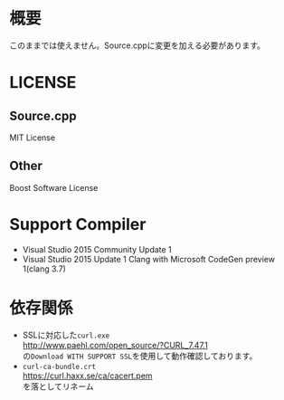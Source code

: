 # 概要
このままでは使えません。Source.cppに変更を加える必要があります。

# LICENSE
## Source.cpp
MIT License

## Other
Boost Software License

# Support Compiler
- Visual Studio 2015 Community Update 1
- Visual Studio 2015 Update 1 Clang with Microsoft CodeGen preview 1(clang 3.7)

# 依存関係
- SSLに対応した``curl.exe``  
  http://www.paehl.com/open_source/?CURL_7.47.1  
  の``Download WITH SUPPORT SSL``を使用して動作確認しております。
- ``curl-ca-bundle.crt``  
  https://curl.haxx.se/ca/cacert.pem  
  を落としてリネーム
